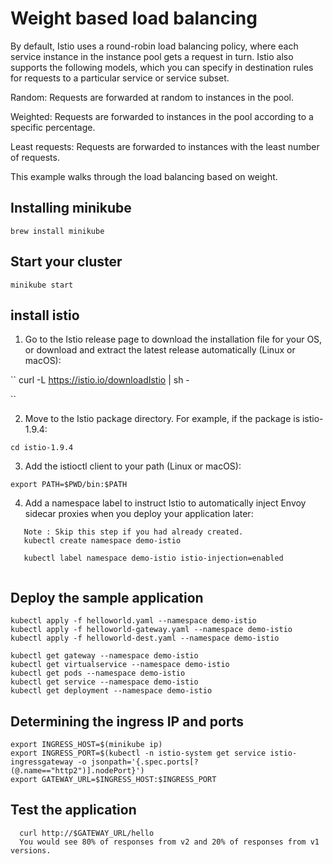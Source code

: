 # Weight based load balancing

By default, Istio uses a round-robin load balancing policy, where each service instance in the instance pool gets a request in turn. Istio also supports the following models, which you can specify in destination rules for requests to a particular service or service subset.

Random: Requests are forwarded at random to instances in the pool.

Weighted: Requests are forwarded to instances in the pool according to a specific percentage.

Least requests: Requests are forwarded to instances with the least number of requests.

This example walks through the load balancing based on weight.

## Installing minikube
```
brew install minikube

```

## Start your cluster

```
minikube start

```

## install istio

1. Go to the Istio release page to download the installation file for your OS, or download and extract the latest release automatically (Linux or macOS):

``
curl -L https://istio.io/downloadIstio | sh -

``

2. Move to the Istio package directory. For example, if the package is istio-1.9.4:
```
cd istio-1.9.4
```

3. Add the istioctl client to your path (Linux or macOS):
```
export PATH=$PWD/bin:$PATH

```
4. Add a namespace label to instruct Istio to automatically inject Envoy sidecar proxies when you deploy your application later:
```
   Note : Skip this step if you had already created.
   kubectl create namespace demo-istio
   
   kubectl label namespace demo-istio istio-injection=enabled
   
```
## Deploy the sample application

```
kubectl apply -f helloworld.yaml --namespace demo-istio
kubectl apply -f helloworld-gateway.yaml --namespace demo-istio
kubectl apply -f helloworld-dest.yaml --namespace demo-istio

kubectl get gateway --namespace demo-istio
kubectl get virtualservice --namespace demo-istio
kubectl get pods --namespace demo-istio
kubectl get service --namespace demo-istio
kubectl get deployment --namespace demo-istio

```

## Determining the ingress IP and ports

```
export INGRESS_HOST=$(minikube ip)
export INGRESS_PORT=$(kubectl -n istio-system get service istio-ingressgateway -o jsonpath='{.spec.ports[?(@.name=="http2")].nodePort}')
export GATEWAY_URL=$INGRESS_HOST:$INGRESS_PORT
```

## Test the application

```
  curl http://$GATEWAY_URL/hello
  You would see 80% of responses from v2 and 20% of responses from v1 versions.
  
```

